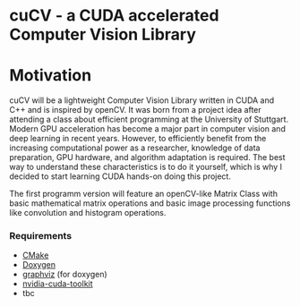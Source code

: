 # cuCV - a CUDA accelerated Computer Vision Library


# Motivation

cuCV will be a lightweight Computer Vision Library written in CUDA and C++ and is inspired by openCV. It was born from a project idea after attending a class about efficient programming at the University of Stuttgart. Modern GPU acceleration has become a major part in computer vision and deep learning in recent years. However, to efficiently benefit from the increasing computational power as a researcher, knowledge of data preparation, GPU hardware, and algorithm adaptation is required. The best way to understand these characteristics is to do it yourself, which is why I decided to start learning CUDA hands-on doing this project.

The first programm version will feature an openCV-like Matrix Class with basic mathematical matrix operations and basic image processing functions like convolution and histogram operations.


### Requirements

- [CMake]()
- [Doxygen]()
- [graphviz]() (for doxygen)
- [nvidia-cuda-toolkit]()
- tbc